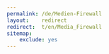 ```yaml
---
permalink: /de/Medien-Firewall
layout:    redirect
redirect:  t/en/Media_Firewall
sitemap:
    exclude: yes
---
```

